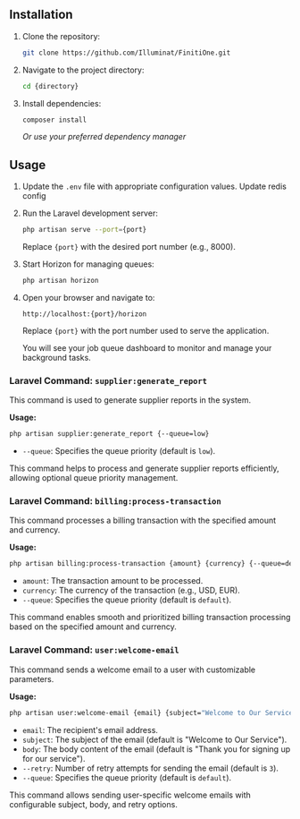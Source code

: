 ## Installation
1. Clone the repository:
   ```bash
   git clone https://github.com/Illuminat/FinitiOne.git
   ```
2. Navigate to the project directory:
   ```bash
   cd {directory}
   ```
3. Install dependencies:
   ```bash
   composer install
   ```
   _Or use your preferred dependency manager_

## Usage
1. Update the `.env` file with appropriate configuration values. Update redis config
2. Run the Laravel development server:
   ```bash
   php artisan serve --port={port}
   ```
   Replace `{port}` with the desired port number (e.g., 8000).
3. Start Horizon for managing queues:
   ```bash
   php artisan horizon
   ```
4. Open your browser and navigate to:
   ```
   http://localhost:{port}/horizon
   ```
   Replace `{port}` with the port number used to serve the application.

   You will see your job queue dashboard to monitor and manage your background tasks.

### Laravel Command: `supplier:generate_report`
This command is used to generate supplier reports in the system.

**Usage:**
```bash
php artisan supplier:generate_report {--queue=low}
```
- `--queue`: Specifies the queue priority (default is `low`).

This command helps to process and generate supplier reports efficiently, allowing optional queue priority management.

### Laravel Command: `billing:process-transaction`
This command processes a billing transaction with the specified amount and currency.

**Usage:**
```bash
php artisan billing:process-transaction {amount} {currency} {--queue=default}
```
- `amount`: The transaction amount to be processed.
- `currency`: The currency of the transaction (e.g., USD, EUR).
- `--queue`: Specifies the queue priority (default is `default`).

This command enables smooth and prioritized billing transaction processing based on the specified amount and currency.

### Laravel Command: `user:welcome-email`
This command sends a welcome email to a user with customizable parameters.

**Usage:**
```bash
php artisan user:welcome-email {email} {subject="Welcome to Our Service"} {body="Thank you for signing up for our service"} {--retry=3} {--queue=default}
```
- `email`: The recipient's email address.
- `subject`: The subject of the email (default is "Welcome to Our Service").
- `body`: The body content of the email (default is "Thank you for signing up for our service").
- `--retry`: Number of retry attempts for sending the email (default is `3`).
- `--queue`: Specifies the queue priority (default is `default`).

This command allows sending user-specific welcome emails with configurable subject, body, and retry options.